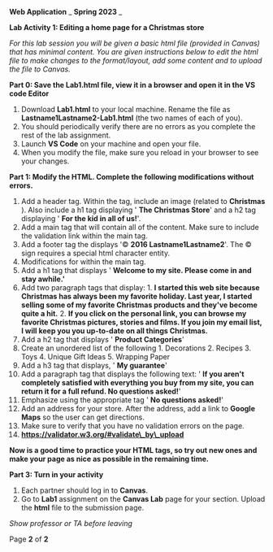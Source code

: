 **Web Application** _ **Spring 2023** _

**Lab Activity 1: Editing a home page for a Christmas store**

_For this lab session you will be given a basic html file (provided in Canvas) that has minimal content. You are given instructions below to edit the html file to make changes to the format/layout, add some content and to upload the file to Canvas._

**Part 0: Save the Lab1.html file, view it in a browser and open it in the VS code Editor**

1. Download **Lab1.html** to your local machine. Rename the file as **Lastname1Lastname2-Lab1.html** (the two names of each of you).
2. You should periodically verify there are no errors as you complete the rest of the lab assignment.
3. Launch **VS Code** on your machine and open your file.
4. When you modify the file, make sure you reload in your browser to see your changes.

**Part 1: Modify the HTML. Complete the following modifications without errors.**
1. Add a header tag. Within the tag, include an image (related to **Christmas** ). Also include a h1 tag displaying ' **The Christmas Store**' and a h2 tag displaying ' **For the kid in all of us!**'.
2. Add a main tag that will contain all of the content. Make sure to include the validation link within the main tag.
3. Add a footer tag the displays '© **2016 Lastname1Lastname2**'. The © sign requires a special html character entity.
4. Modifications for within the main tag.
  1. Add a h1 tag that displays ' **Welcome to my site. Please come in and stay awhile.'**
  2. Add two paragraph tags that display:
    1. **I started this web site because Christmas has always been my favorite holiday. Last year, I started selling some of my favorite Christmas products and they've become quite a hit.**
    2. **If you click on the personal link, you can browse my favorite Christmas pictures, stories and films. If you join my email list, I will keep you you up-to-date on all things Christmas.**
  3. Add a h2 tag that displays ' **Product Categories**'
  4. Create an unordered list of the following
    1. Decorations
    2. Recipes
    3. Toys
    4. Unique Gift Ideas
    5. Wrapping Paper
  5. Add a h3 tag that displays, ' **My guarantee**'
  6. Add a paragraph tag that displays the following text: ' **If you aren't completely satisfied with everything you buy from my site, you can return it for a full refund. No questions asked!**'
  7. Emphasize using the appropriate tag ' **No questions asked!**'
  8. Add an address for your store. After the address, add a link to **Google Maps** so the user can get directions.
5. Make sure to verify that you have no validation errors on the page.
  1. **https://validator.w3.org/#validate\_by\_upload**

**Now is a good time to practice your HTML tags, so try out new ones and make your page as nice as possible in the remaining time.**

**Part 3: Turn in your activity**

1. Each partner should log in to **Canvas**.
2. Go to **Lab1** assignment on the **Canvas Lab** page for your section. Upload the **html** file to the submission page.

_Show professor or TA before leaving_

Page **2** of **2**